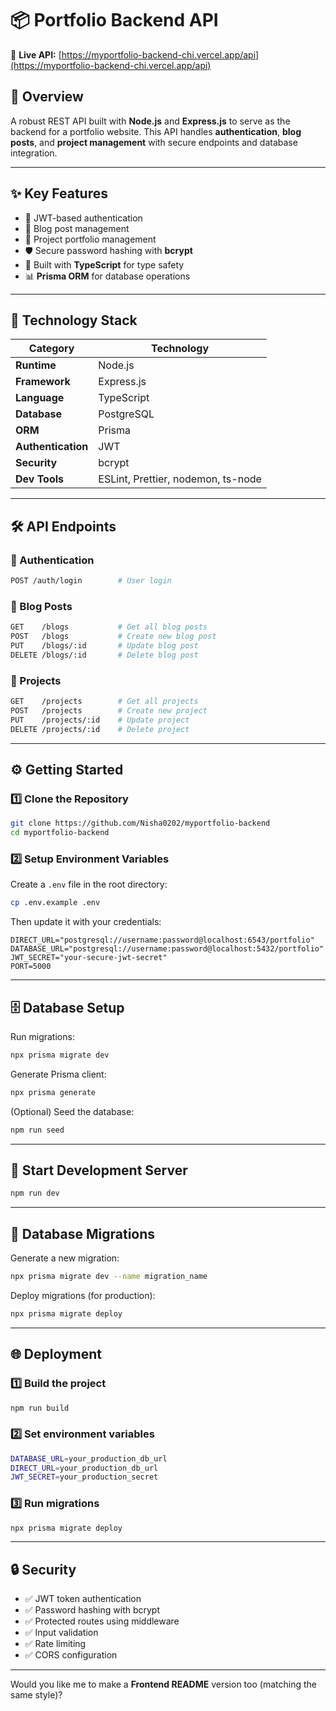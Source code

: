 

# 📦 Portfolio Backend API

🚀 **Live API:** [https://myportfolio-backend-chi.vercel.app/api](https://myportfolio-backend-chi.vercel.app/api)

## 🧭 Overview

A robust REST API built with **Node.js** and **Express.js** to serve as the backend for a portfolio website.
This API handles **authentication**, **blog posts**, and **project management** with secure endpoints and database integration.

---

## ✨ Key Features

* 🔐 JWT-based authentication
* 📝 Blog post management
* 💼 Project portfolio management
* 🛡️ Secure password hashing with **bcrypt**
* 🎯 Built with **TypeScript** for type safety
* 📊 **Prisma ORM** for database operations

---

## 🧰 Technology Stack

| Category           | Technology                         |
| ------------------ | ---------------------------------- |
| **Runtime**        | Node.js                            |
| **Framework**      | Express.js                         |
| **Language**       | TypeScript                         |
| **Database**       | PostgreSQL                         |
| **ORM**            | Prisma                             |
| **Authentication** | JWT                                |
| **Security**       | bcrypt                             |
| **Dev Tools**      | ESLint, Prettier, nodemon, ts-node |

---

## 🛠️ API Endpoints

### 🔑 Authentication

```bash
POST /auth/login        # User login
```

### 📝 Blog Posts

```bash
GET    /blogs           # Get all blog posts
POST   /blogs           # Create new blog post
PUT    /blogs/:id       # Update blog post
DELETE /blogs/:id       # Delete blog post
```

### 💼 Projects

```bash
GET    /projects        # Get all projects
POST   /projects        # Create new project
PUT    /projects/:id    # Update project
DELETE /projects/:id    # Delete project
```

---

## ⚙️ Getting Started

### 1️⃣ Clone the Repository

```bash
git clone https://github.com/Nisha0202/myportfolio-backend
cd myportfolio-backend
```

### 2️⃣ Setup Environment Variables

Create a `.env` file in the root directory:

```bash
cp .env.example .env
```

Then update it with your credentials:

```env
DIRECT_URL="postgresql://username:password@localhost:6543/portfolio"
DATABASE_URL="postgresql://username:password@localhost:5432/portfolio"
JWT_SECRET="your-secure-jwt-secret"
PORT=5000
```

---

## 🗄️ Database Setup

Run migrations:

```bash
npx prisma migrate dev
```

Generate Prisma client:

```bash
npx prisma generate
```

(Optional) Seed the database:

```bash
npm run seed
```

---

## 🚀 Start Development Server

```bash
npm run dev
```

---

## 🧩 Database Migrations

Generate a new migration:

```bash
npx prisma migrate dev --name migration_name
```

Deploy migrations (for production):

```bash
npx prisma migrate deploy
```

---

## 🌐 Deployment

### 1️⃣ Build the project

```bash
npm run build
```

### 2️⃣ Set environment variables

```bash
DATABASE_URL=your_production_db_url
DIRECT_URL=your_production_db_url
JWT_SECRET=your_production_secret
```

### 3️⃣ Run migrations

```bash
npx prisma migrate deploy
```

---

## 🔒 Security

* ✅ JWT token authentication
* ✅ Password hashing with bcrypt
* ✅ Protected routes using middleware
* ✅ Input validation
* ✅ Rate limiting
* ✅ CORS configuration

---

Would you like me to make a **Frontend README** version too (matching the same style)?
